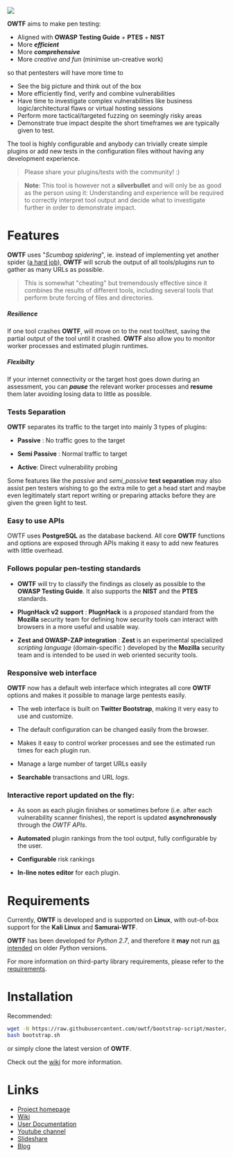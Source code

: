 ![](https://www.owasp.org/images/5/5c/Flagship_big.jpg)


**OWTF** aims to make pen testing:

- Aligned with **OWASP Testing Guide** + **PTES** + **NIST**
- More ***efficient***
- More ***comprehensive***
- More *creative and fun* (minimise un-creative work)

so that pentesters will have more time to

- See the big picture and think out of the box
- More efficiently find, verify and combine vulnerabilities
- Have time to investigate complex vulnerabilities like business logic/architectural flaws or virtual hosting sessions
- Perform more tactical/targeted fuzzing on seemingly risky areas
- Demonstrate true impact despite the short timeframes we are typically given to test.


The tool is highly configurable and anybody can trivially create simple plugins or add new tests in the configuration files without having any development experience.

> Please share your plugins/tests with the community! :)

> **Note**: This tool is however not a **silverbullet** and will only be as good as the   person using it: Understanding and experience will be required to correctly interpret tool output and decide what to investigate further in order to demonstrate impact.


Features
===

**OWTF** uses "*Scumbag spidering*", ie. instead of implementing yet another spider ([a hard job](http://w3af.org/dont-write-your-own-web-application-security-scanner)), **OWTF** will scrub the output of all tools/plugins run to gather as many URLs as possible.

> This is somewhat "cheating" but tremendously effective since it combines the results of different tools, including several tools that perform brute forcing of files and directories.

##### Resilience

If one tool crashes **OWTF**,  will move on to the next tool/test, saving the partial output of the tool until it crashed. **OWTF** also allow you to monitor worker processes and estimated plugin runtimes.

##### Flexibilty
If your internet connectivity or the target host goes down during an assessment, you can ***pause*** the relevant worker processes and **resume** them later avoiding losing data to little as possible.


### Tests Separation

**OWTF** separates its traffic to the target into mainly 3 types of plugins:

- **Passive** : No traffic goes to the target

- **Semi Passive** : Normal traffic to target

- **Active**:  Direct vulnerability probing

Some features like the *passive* and *semi_passive* **test separation** may also assist pen testers wishing to go the extra mile to get a head start and maybe even legitimately start report writing or preparing attacks before they are given the green light to test.


### Easy to use APIs

OWTF uses **PostgreSQL** as the database backend. All core **OWTF** functions and options are exposed through APIs making it easy to add new features with little overhead.


### Follows popular pen-testing standards

- **OWTF** will try to classify the findings as closely as possible to the **OWASP Testing Guide**. It also supports the **NIST** and the **PTES** standards.

- **PlugnHack v2 support** :  **PlugnHack** is a *proposed* standard from the **Mozilla** security team for defining how security tools can interact with browsers in a more useful and usable way.

- **Zest and OWASP-ZAP integration** : **Zest** is an experimental specialized *scripting language* (domain-specific ) developed by the **Mozilla** security team and is intended to be used in web oriented security tools.


### Responsive web interface

**OWTF** now has a default web interface which integrates all core **OWTF** options and makes it possible to manage large pentests easily.

- The web interface is built on **Twitter Bootstrap**, making it very easy to use and customize.

- The default configuration can be changed easily from the browser.

- Makes it easy to control worker processes and see the estimated run times for each plugin run.

- Manage a large number of target URLs easily

- **Searchable** transactions and URL *logs*.


### Interactive report updated on the fly:

- As soon as each plugin finishes or sometimes before (i.e. after each vulnerability scanner finishes), the report is updated **asynchronously** through the *OWTF APIs*.

- **Automated** plugin rankings from the tool output, fully configurable by the user.

-  **Configurable** risk rankings

- **In-line notes  editor** for each plugin.


Requirements
===

Currently, **OWTF** is developed and is supported on **Linux**, with out-of-box support for the **Kali Linux** and **Samurai-WTF**.

**OWTF** has been developed for *Python 2.7*, and therefore it **may** not run <u>as intended</u> on older *Python* versions.

For more information on third-party library requirements, please refer to the [requirements](https://github.com/owtf/owtf/blob/e8270f2b26e6846366dda9b622c694fa9342e1bf/install/owtf.pip).

Installation
===

Recommended:

```bash
wget -N https://raw.githubusercontent.com/owtf/bootstrap-script/master/bootstrap.sh
bash bootstrap.sh
```

or simply clone the latest version of **OWTF**.

Check out the [wiki](https://github.com/owtf/owtf/wiki/OWASP-OWTF-Installation) for more information.

Links
===

- [Project homepage](http://owtf.github.io/)
- [Wiki](https://www.owasp.org/index.php/OWASP_OWTF)
- [User Documentation](http://docs.owtf.org/en/latest/)
- [Youtube channel](https://www.youtube.com/user/owtfproject)
- [Slideshare](http://www.slideshare.net/abrahamaranguren/presentations)
- [Blog](http://blog.7-a.org/search/label/OWTF)
